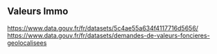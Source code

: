 

## Valeurs Immo
https://www.data.gouv.fr/fr/datasets/5c4ae55a634f4117716d5656/
https://www.data.gouv.fr/fr/datasets/demandes-de-valeurs-foncieres-geolocalisees